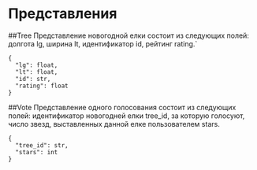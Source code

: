 # Представления
##Tree
Представление новогодной елки состоит из следующих полей: долгота lg, ширина lt, идентификатор id, рейтинг rating.`
```
{
  "lg": float,
  "lt": float,
  "id": str,
  "rating": float
}
```
##Vote
Представление одного голосования состоит из следующих полей: идентификатор новогодней елки tree_id, за которую голосуют, число 
звезд, выставленных данной елке пользователем stars.
```
{
  "tree_id": str,
  "stars": int
}
```
